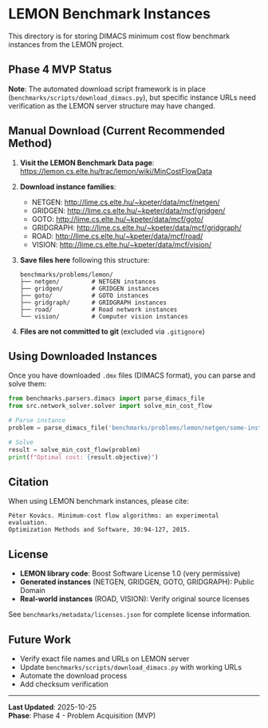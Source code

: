 # LEMON Benchmark Instances

This directory is for storing DIMACS minimum cost flow benchmark instances from the LEMON project.

## Phase 4 MVP Status

**Note**: The automated download script framework is in place (`benchmarks/scripts/download_dimacs.py`), but specific instance URLs need verification as the LEMON server structure may have changed.

## Manual Download (Current Recommended Method)

1. **Visit the LEMON Benchmark Data page**:
   https://lemon.cs.elte.hu/trac/lemon/wiki/MinCostFlowData

2. **Download instance families**:
   - NETGEN: http://lime.cs.elte.hu/~kpeter/data/mcf/netgen/
   - GRIDGEN: http://lime.cs.elte.hu/~kpeter/data/mcf/gridgen/
   - GOTO: http://lime.cs.elte.hu/~kpeter/data/mcf/goto/
   - GRIDGRAPH: http://lime.cs.elte.hu/~kpeter/data/mcf/gridgraph/
   - ROAD: http://lime.cs.elte.hu/~kpeter/data/mcf/road/
   - VISION: http://lime.cs.elte.hu/~kpeter/data/mcf/vision/

3. **Save files here** following this structure:
   ```
   benchmarks/problems/lemon/
   ├── netgen/         # NETGEN instances
   ├── gridgen/        # GRIDGEN instances  
   ├── goto/           # GOTO instances
   ├── gridgraph/      # GRIDGRAPH instances
   ├── road/           # Road network instances
   └── vision/         # Computer vision instances
   ```

4. **Files are not committed to git** (excluded via `.gitignore`)

## Using Downloaded Instances

Once you have downloaded `.dmx` files (DIMACS format), you can parse and solve them:

```python
from benchmarks.parsers.dimacs import parse_dimacs_file
from src.network_solver.solver import solve_min_cost_flow

# Parse instance
problem = parse_dimacs_file('benchmarks/problems/lemon/netgen/some-instance.dmx')

# Solve
result = solve_min_cost_flow(problem)
print(f"Optimal cost: {result.objective}")
```

## Citation

When using LEMON benchmark instances, please cite:

```
Péter Kovács. Minimum-cost flow algorithms: an experimental evaluation.
Optimization Methods and Software, 30:94-127, 2015.
```

## License

- **LEMON library code**: Boost Software License 1.0 (very permissive)
- **Generated instances** (NETGEN, GRIDGEN, GOTO, GRIDGRAPH): Public Domain
- **Real-world instances** (ROAD, VISION): Verify original source licenses

See `benchmarks/metadata/licenses.json` for complete license information.

## Future Work

- Verify exact file names and URLs on LEMON server
- Update `benchmarks/scripts/download_dimacs.py` with working URLs
- Automate the download process
- Add checksum verification

---

**Last Updated**: 2025-10-25  
**Phase**: Phase 4 - Problem Acquisition (MVP)
